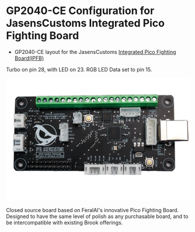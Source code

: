 # GP2040-CE Configuration for JasensCustoms Integrated Pico Fighting Board

* GP2040-CE layout for the JasensCustoms [Integrated Pico Fighting Board(IPFB)](https://jasenscustoms.com/collections/fight-stick-pcbs/products/integrated-pico-fighting-board-gp2040ce)

Turbo on pin 28, with LED on 23. RGB LED Data set to pin 15.

![Pin Mapping](assets/ipfb-v2.webp)

Closed source board based on FeralAI's innovative Pico Fighting Board. Designed to have the same level of polish as any purchasable board, and to be intercompatible with existing Brook offerings.
 

